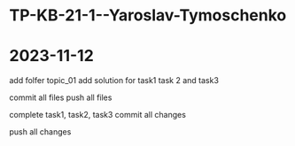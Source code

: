 # TP-KB-21-1--Yaroslav-Tymoschenko
# 2023-11-12
add folfer topic_01
add solution for task1 task 2 and task3

commit all files
push all files

complete task1, task2, task3
commit all changes

push all changes
